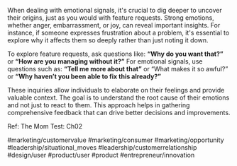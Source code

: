 When dealing with emotional signals, it's crucial to dig deeper to uncover their origins, just as you would with feature requests. Strong emotions, whether anger, embarrassment, or joy, can reveal important insights. For instance, if someone expresses frustration about a problem, it's essential to explore why it affects them so deeply rather than just noting it down.

To explore feature requests, ask questions like: **“Why do you want that?”** or **“How are you managing without it?”** For emotional signals, use questions such as: **“Tell me more about that”** or “What makes it so awful?”  or **“Why haven’t you been able to fix this already?”**

These inquiries allow individuals to elaborate on their feelings and provide valuable context. The goal is to understand the root cause of their emotions and not just to react to them. This approach helps in gathering comprehensive feedback that can drive better decisions and improvements.

Ref: The Mom Test: Ch02

#marketing/customervalue #marketing/consumer #marketing/opportunity #leadership/situational_moves #leadership/customerrelationship #design/user #product/user
#product #entrepreneur/innovation 